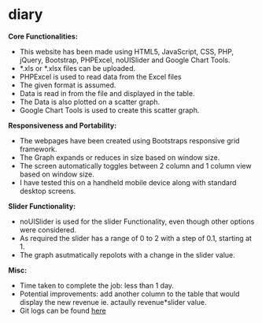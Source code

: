 diary
=====
<p>
   <strong>Core Functionalities:</strong> 
   <ul>
        <li>This website has been made using HTML5, JavaScript, CSS,  PHP, jQuery, Bootstrap, PHPExcel, noUISlider and Google Chart Tools.</li>
        <li>*.xls or *.xlsx files can be uploaded.</li>
        <li>PHPExcel is used to read data from the Excel files</li>
        <li>The given format is assumed.</li>
        <li>Data is read in from the file and displayed in the table.</li>
        <li>The Data is also plotted on a scatter graph.</li>
        <li>Google Chart Tools is used to create this scatter graph.</li>
   </ul>
</p>
<p>
  <strong>Responsiveness and Portability:</strong>
  <ul>
      <li>The webpages have been created using Bootstraps responsive grid framework.</li>
      <li>The Graph expands or reduces in size based on window size.</li>
      <li>The screen automatically toggles between 2 column and 1 column view based on window size.</li>
      <li>I have tested this on a handheld mobile device along with standard desktop screens.</li>
  </ul>
</p>
<p>
  <strong>Slider Functionality:</strong>
  <ul>
      <li>noUISlider is used for the slider Functionality, even though other options were considered.</li>
      <li>As required the slider has a range of 0 to 2 with a step of 0.1, starting at 1.</li>
      <li>The graph asutmatically repolots with a change in the slider value.</li>
  </ul>
</p>
 <p>
  <strong>Misc:</strong>
  <ul>
      <li>Time taken to complete the job: less than 1 day.</li>
      <li>Potential improvements: add another column to the table that would display the new revenue ie. actaully revenue*slider value.</li>
      <li>Git logs can be found <a href="https://github.com/saikatgomes/dairy" target="_blank">here</a></li>
  </ul>
 </p>
